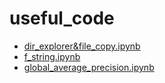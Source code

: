 # useful_code
- [dir_explorer&file_copy.ipynb](https://github.com/kimmintae/useful_code/blob/master/code/dir_explorer%26file_copy.ipynb)
- [f_string.ipynb](https://github.com/kimmintae/useful_code/blob/master/code/f%20_string.ipynb)
- [global_average_precision.ipynb](https://github.com/kimmintae/useful_code/blob/master/code/global_average_precision.ipynb)
